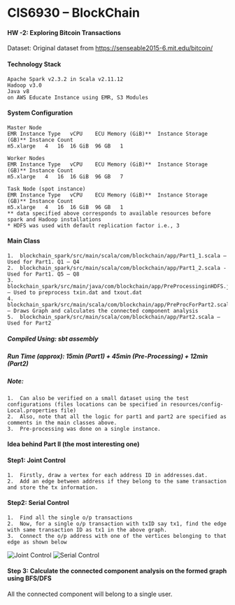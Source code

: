 # CIS6930 – BlockChain
#### HW -2: Exploring Bitcoin Transactions

Dataset: Original dataset from https://senseable2015-6.mit.edu/bitcoin/ 

#### Technology Stack
```
Apache Spark v2.3.2 in Scala v2.11.12
Hadoop v3.0
Java v8
on AWS Educate Instance using EMR, S3 Modules
```

#### System Configuration
```
Master Node
EMR Instance Type	vCPU	ECU	Memory (GiB)**	Instance Storage (GB)**	Instance Count
m5.xlarge	4	16	16 GiB	96 GB	1

Worker Nodes
EMR Instance Type	vCPU	ECU	Memory (GiB)**	Instance Storage (GB)**	Instance Count
m5.xlarge	4	16	16 GiB	96 GB	7

Task Node (spot instance)
EMR Instance Type	vCPU	ECU	Memory (GiB)**	Instance Storage (GB)**	Instance Count
m5.xlarge	4	16	16 GiB	96 GB	1
** data specified above corresponds to available resources before spark and Hadoop installations
* HDFS was used with default replication factor i.e., 3
```

#### Main Class
```
1.	blockchain_spark/src/main/scala/com/blockchain/app/Part1_1.scala – Used for Part1. Q1 – Q4
2.	blockchain_spark/src/main/scala/com/blockchain/app/Part1_2.scala - Used for Part1. Q5 – Q8
3.	blockchain_spark/src/main/java/com/blockchain/app/PreProcessinginHDFS.java – Used to preprocess txin.dat and txout.dat
4.	blockchain_spark/src/main/scala/com/blockchain/app/PreProcForPart2.scala – Draws Graph and calculates the connected component analysis
5.	blockchain_spark/src/main/scala/com/blockchain/app/Part2.scala – Used for Part2
```

##### Compiled Using: sbt assembly
##### Run Time (approx): 15min (Part1) + 45min (Pre-Processing) + 12min (Part2) 
##### Note: 
```
1.	Can also be verified on a small dataset using the test configurations (files locations can be specified in resources/config-Local.properties file)
2.	Also, note that all the logic for part1 and part2 are specified as comments in the main classes above.
3.	Pre-processing was done on a single instance.
```

#### Idea behind Part II (the most interesting one)

#### Step1: Joint Control			 
```
1.	Firstly, draw a vertex for each address ID in addresses.dat. 
2.	Add an edge between address if they belong to the same transaction and store the tx information.		 
```

#### Step2: Serial Control
```
1.	Find all the single o/p transactions
2.	Now, for a single o/p transaction with txID say tx1, find the edge with same transaction ID as tx1 in the above graph.
3.	Connect the o/p address with one of the vertices belonging to that edge as shown below
```
![Joint Control](/images/jc.png)
![Serial Control](/images/sc.png)

#### Step 3: Calculate the connected component analysis on the formed graph using BFS/DFS
All the connected component will belong to a single user.


